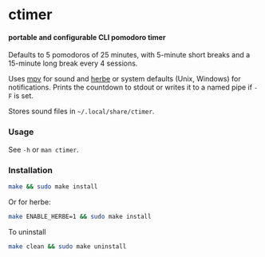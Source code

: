 # ctimer
#### portable and configurable CLI pomodoro timer

Defaults to 5 pomodoros of 25 minutes, with 5-minute short breaks 
and a 15-minute long break every 4 sessions.

Uses [mpv](https://mpv.io/) for sound and [herbe](https://github.com/dudik/herbe/) 
or system defaults (Unix, Windows) for notifications. 
Prints the countdown to stdout or writes it to a named pipe if `-F` is set. 

Stores sound files in `~/.local/share/ctimer`.

### Usage
See `-h` or `man ctimer`.

### Installation
```sh
make && sudo make install
```

Or for herbe:
```sh
make ENABLE_HERBE=1 && sudo make install
```

To uninstall
```sh
make clean && sudo make uninstall
```
